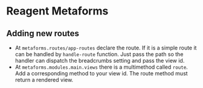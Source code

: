 # Reagent Metaforms

## Adding new routes

- At `metaforms.routes/app-routes` declare the route. If it is a simple route it can be handled by `handle-route` function. Just pass the path so the handler can dispatch the breadcrumbs setting and pass the view id.
- At `metaforms.modules.main.views` there is a multimethod called `route`. Add a corresponding method to your view id. The route method must return a rendered view.


